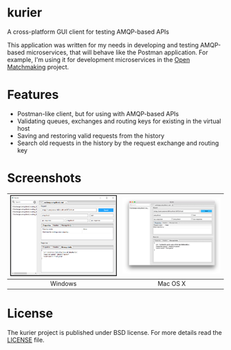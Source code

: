 # kurier
A cross-platform GUI client for testing AMQP-based APIs

This application was written for my needs in developing and testing AMQP-based microservices, that will behave like the Postman application. For example, I'm using it for development microservices in the [Open Matchmaking](https://github.com/OpenMatchmaking) project.

# Features
- Postman-like client, but for using with AMQP-based APIs
- Validating queues, exchanges and routing keys for existing in the virtual host
- Saving and restoring valid requests from the history
- Search old requests in the history by the request exchange and routing key

# Screenshots
![](https://github.com/Relrin/kurier/blob/master/screenshots/windows-app.png) | ![](https://github.com/Relrin/kurier/blob/master/screenshots/mac-app.png)
:----------------------------------------------------------------------------:|:-------------------------:
  Windows                                                                     | Mac OS X 

# License
The kurier project is published under BSD license. For more details read the [LICENSE](https://github.com/Relrin/kurier/blob/master/LICENSE) file.
